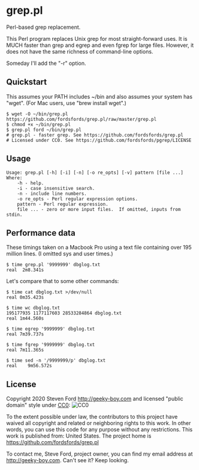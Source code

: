 # grep.pl
Perl-based grep replacement.

This Perl program replaces Unix grep for most straight-forward
uses.
It is MUCH faster than grep and egrep and even fgrep for large files.
However, it does not have the same richness of command-line
options.

Someday I'll add the "-r" option.


## Quickstart

This assumes your PATH includes ~/bin and also assumes your system has "wget".
(For Mac users, use "brew install wget".)

````
$ wget -O ~/bin/grep.pl https://github.com/fordsfords/grep.pl/raw/master/grep.pl
$ chmod +x ~/bin/grep.pl
$ grep.pl ford ~/bin/grep.pl
# grep.pl - faster grep. See https://github.com/fordsfords/grep.pl
# Licensed under CC0. See https://github.com/fordsfords/pgrep/LICENSE
````

## Usage

````
Usage: grep.pl [-h] [-i] [-n] [-o re_opts] [-v] pattern [file ...]
Where:
    -h - help.
    -i - case insensitive search.
    -n - include line numbers.
    -o re_opts - Perl regular expression options.
    pattern - Perl regular expression.
    file ... - zero or more input files.  If omitted, inputs from stdin.
````

## Performance data

These timings taken on a Macbook Pro using a text file containing
over 195 million lines.
(I omitted sys and user times.)

````
$ time grep.pl '9999999' dbglog.txt
real  2m8.341s
````

Let's compare that to some other commands:

````
$ time cat dbglog.txt >/dev/null
real 0m35.423s
 
$ time wc dbglog.txt
195177935 1177117603 28533284864 dbglog.txt
real 1m44.560s

$ time egrep '9999999' dbglog.txt
real 7m39.737s

$ time fgrep '9999999' dbglog.txt
real 7m11.365s

$ time sed -n '/9999999/p' dbglog.txt 
real	9m56.572s
````

## License

Copyright 2020 Steven Ford http://geeky-boy.com and licensed
"public domain" style under
[CC0](http://creativecommons.org/publicdomain/zero/1.0/):
![CC0](https://licensebuttons.net/p/zero/1.0/88x31.png "CC0")

To the extent possible under law, the contributors to this project have
waived all copyright and related or neighboring rights to this work.
In other words, you can use this code for any purpose without any
restrictions.  This work is published from: United States.  The project home
is https://github.com/fordsfords/grep.pl

To contact me, Steve Ford, project owner, you can find my email address
at http://geeky-boy.com.  Can't see it?  Keep looking.
